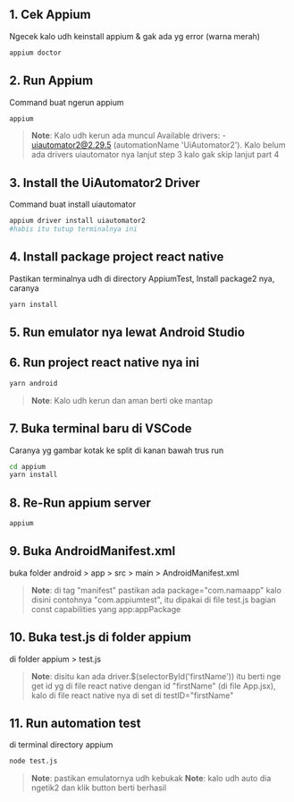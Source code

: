 ## 1. Cek Appium
Ngecek kalo udh keinstall appium & gak ada yg error (warna merah)
```bash
appium doctor
```
## 2. Run Appium
Command buat ngerun appium
```bash
appium
```
>**Note**: Kalo udh kerun ada muncul Available drivers: - uiautomator2@2.29.5 (automationName 'UiAutomator2'). Kalo belum ada drivers uiautomator nya lanjut step 3 kalo gak skip lanjut part 4
## 3. Install the UiAutomator2 Driver
Command buat install uiautomator
```bash
appium driver install uiautomator2
#habis itu tutup terminalnya ini
```
## 4. Install package project react native
Pastikan terminalnya udh di directory AppiumTest, Install package2 nya, caranya
```bash
yarn install
```
## 5. Run emulator nya lewat Android Studio
## 6. Run project react native nya ini
```bash
yarn android
```
>**Note**: Kalo udh kerun dan aman berti oke mantap
## 7. Buka terminal baru di VSCode
Caranya yg gambar kotak ke split di kanan bawah trus run
```bash
cd appium
yarn install
```
## 8. Re-Run appium server
```bash
appium
```
## 9. Buka AndroidManifest.xml
buka folder android > app > src > main > AndroidManifest.xml
>**Note**: di tag "manifest" pastikan ada package="com.namaapp" kalo disini contohnya "com.appiumtest", itu dipakai di file test.js bagian const capabilities yang app:appPackage
## 10. Buka test.js di folder appium
di folder appium > test.js
>**Note**: disitu kan ada driver.$(selectorById('firstName')) itu berti nge get id yg di file react native dengan id "firstName" (di file App.jsx), kalo di file react native nya di set di testID="firstName"
## 11. Run automation test
di terminal directory appium
```bash
node test.js
```
>**Note**: pastikan emulatornya udh kebukak
>**Note**: kalo udh auto dia ngetik2 dan klik button berti berhasil
